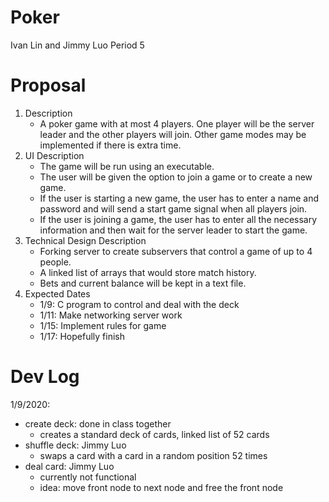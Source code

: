 # Poker
Ivan Lin and Jimmy Luo Period 5

# Proposal
1. Description
   - A poker game with at most 4 players. One player will be the server leader and the other players will join. Other game modes may be implemented if there is extra time.
2. UI Description
   - The game will be run using an executable.
   - The user will be given the option to join a game or to create a new game.
   - If the user is starting a new game, the user has to enter a name and password and will send a start game signal when all players join.
   - If the user is joining a game, the user has to enter all the necessary information and then wait for the server leader to start the game.
3. Technical Design Description
   - Forking server to create subservers that control a game of up to 4 people.
   - A linked list of arrays that would store match history. 
   - Bets and current balance will be kept in a text file.
4. Expected Dates
   - 1/9: C program to control and deal with the deck
   - 1/11: Make networking server work 
   - 1/15: Implement rules for game
   - 1/17: Hopefully finish
# Dev Log 
1/9/2020: 
   - create deck: done in class together
      - creates a standard deck of cards, linked list of 52 cards
   - shuffle deck: Jimmy Luo
      - swaps a card with a card in a random position 52 times
   - deal card: Jimmy Luo
      - currently not functional
      - idea: move front node to next node and free the front node
      
   
